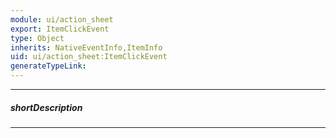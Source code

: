 ```yaml
---
module: ui/action_sheet
export: ItemClickEvent
type: Object
inherits: NativeEventInfo,ItemInfo
uid: ui/action_sheet:ItemClickEvent
generateTypeLink: 
---
```

---
##### shortDescription
<!-- Description goes here -->

---
<!-- Description goes here -->